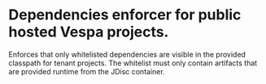 <!-- Copyright 2017 Yahoo Holdings. Licensed under the terms of the Apache 2.0 license. See LICENSE in the project root. -->
# Dependencies enforcer for public hosted Vespa projects.

Enforces that only whitelisted dependencies are visible in
the provided classpath for tenant projects. The whitelist
must only contain artifacts that are provided runtime from 
the JDisc container.
